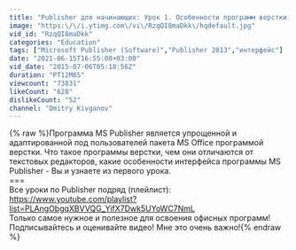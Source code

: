 ```yaml
---
title: "Publisher для начинающих: Урок 1. Особенности программ верстки. Интерфейс"
image: "https:\/\/i.ytimg.com\/vi\/RzqQI8maDkk\/hqdefault.jpg"
vid_id: "RzqQI8maDkk"
categories: "Education"
tags: ["Microsoft Publisher (Software)","Publisher 2013","интерфейс"]
date: "2021-06-15T16:55:08+03:00"
vid_date: "2015-07-06T05:18:56Z"
duration: "PT12M8S"
viewcount: "73831"
likeCount: "628"
dislikeCount: "52"
channel: "Dmitry Kivganov"
---
```

{% raw %}Программа MS Publisher является упрощенной и адаптированной под пользователей пакета MS Office программой верстки. Что такое программы верстки, чем они отличаются от текстовых редакторов, какие особенности интерфейса программы MS Publisher - Вы и узнаете из первого урока. <br />===<br />Все уроки по Publisher подряд (плейлист): <a rel="nofollow" target="blank" href="https://www.youtube.com/playlist?list=PLAngObgqXBVVQG_YifX7Dwk5UYoWC7NmL">https://www.youtube.com/playlist?list=PLAngObgqXBVVQG_YifX7Dwk5UYoWC7NmL</a><br />Только самое нужное и полезное для освоения офисных программ! <br />Подписывайтесь и оценивайте видео! Мне это очень важно!{% endraw %}
